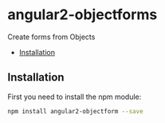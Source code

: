 # angular2-objectforms
Create forms from Objects

* [Installation](#installation)

## Installation
First you need to install the npm module:
```sh
npm install angular2-objectform --save
```
